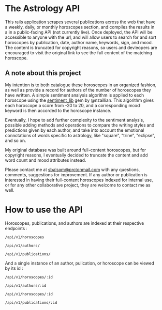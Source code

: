 # The Astrology API

This rails application scrapes several publications across the web that have a weekly, daily, or monthly horoscopes section, and compiles the results in a  in a public-facing API (not currently live). Once deployed, the API will be accessible to anyone with the url, and will allow users to search for and sort horoscopes by publication, date, author name, keywords, sign, and mood. The content is truncated for copyright reasons, so users and devleopers are encouraged to visit the original link to see the full content of the matching horoscope.

## A note about this project

My intention is to both catalogue these horoscopes in an organized fashion, as well as provide a record for authors of the number of horoscopes they have written. A simple sentiment analysis algorithm is applied to each horoscope using the [sentiment_lib](https://github.com/nzaillian/sentiment_lib) gem by @nzaillian. This algorithm gives each horoscope a score from -20 to 20, and a corresponding mood keyword is then accorded to the horoscope instance. 

Eventually, I hope to add further complexity to the sentiment analysis, possible adding methods and operations to compare the writing styles and predictions given by each author, and take into account the emotional connotations of words specific to astrology, like "square", "trine", "eclipse", and so on. 

My original database was built around full-content horoscopes, but for copyright reasons, I eventually decided to truncate the content and add word count and mood attributes instead.

Please contact me at sbalsom@protonmail.com with any questions, comments, suggestions for improvement. If any author or publication is interested in having their full-content horoscopes indexed for internal use, or for any other collaborative project, they are welcome to contact me as well.

# How to use the API

Horoscopes, publications, and authors are indexed at their respective endpoints :

```
/api/v1/horoscopes
```
```
/api/v1/authors/ 
```

``` 
/api/v1/publications/
```

And a single instance of an author, pulication, or horoscope can be viewed by its id :

```
/api/v1/horoscopes/:id
```

```
/api/v1/authors/:id
```

```
/api/v1/horoscopes/:id
```

``` 
/api/v1/publications/:id
```



<!-- # I want to add to my database :

# jessica lanyadoo (offset pagination hard to scrape ?)
# astrology zone - current month and current year only for every sign - easy !
# cafe astrology - there is a lot going on here -- maybe come back to this
# channi nicholas --
# refinery 29
# Add weekly and daily fetch methods to sidekiq
# in controllers deal with params
# use a paginator to paginate pages
# write about all this in readme
# finally deploy to heroku

# an api view for authors
# more keywords for each horoscope (emotions, other)
# handling method for 2015 monthlies

# more associations : author has many publications, through horoscopes



# Vice : 190 pages total going back to 2015 -->


